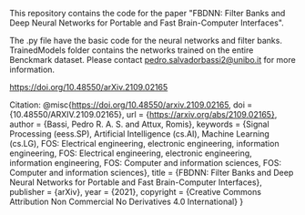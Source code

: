 This repository contains the code for the paper "FBDNN: Filter Banks and Deep Neural Networks for Portable and Fast Brain-Computer Interfaces". 

The .py file have the basic code for the neural networks and filter banks.
TrainedModels folder contains the networks trained on the entire Benckmark dataset.
Please contact pedro.salvadorbassi2@unibo.it for more information.

https://doi.org/10.48550/arXiv.2109.02165

Citation:
@misc{https://doi.org/10.48550/arxiv.2109.02165,
  doi = {10.48550/ARXIV.2109.02165},
  url = {https://arxiv.org/abs/2109.02165},
  author = {Bassi, Pedro R. A. S. and Attux, Romis},
  keywords = {Signal Processing (eess.SP), Artificial Intelligence (cs.AI), Machine Learning (cs.LG), FOS: Electrical engineering, electronic engineering, information engineering, FOS: Electrical engineering, electronic engineering, information engineering, FOS: Computer and information sciences, FOS: Computer and information sciences},
  title = {FBDNN: Filter Banks and Deep Neural Networks for Portable and Fast Brain-Computer Interfaces},
  publisher = {arXiv},
  year = {2021},
  copyright = {Creative Commons Attribution Non Commercial No Derivatives 4.0 International}
}

